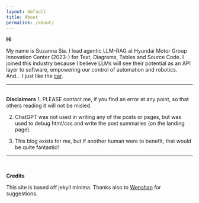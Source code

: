 ```yaml
---
layout: default
title: About
permalink: /about/
---
```


<b>Hi</b>

My name is Suzanna Sia. I lead agentic LLM-RAG at Hyundai Motor Group Innovation Center (2023-) for Text, Diagrams, Tables and Source Code. I joined this industry because I believe LLMs will see their potential as an API layer to software, empowering our control of automation and robotics. And... I just like the [car](https://insideevs.com/news/674289/hyundai-ioniq-6-car-and-driver-ev-of-the-year/).

---
<br>
<b>Disclaimers</b>
1. PLEASE contact me, if you find an error at any point, so that others reading it will not be misled.

2. ChatGPT was not used in writing any of the posts or pages, but was used to debug html/css and
   write the post summaries (on the landing page).

3. This blog exists for me, but if another human were to benefit, that would be quite fantastic! 

---
<br>

<b>Credits</b>

This site is based off jekyll minima. Thanks also to [Wenshan](https://www.linkedin.com/in/wenshan-chen/) for suggestions.


